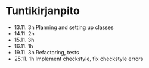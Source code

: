 # Tuntikirjanpito

* 13.11.	3h	Planning and setting up classes
* 14.11.	2h
* 15.11.	3h
* 16.11.	1h
* 19.11.	3h	Refactoring, tests
* 25.11.	1h	Implement checkstyle, fix checkstyle errors